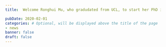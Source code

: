 ```yaml
---
title:  Welcome Ronghui Mu, who gradudated from UCL, to start her PhD in our group.

pubDate: 2020-02-01
categories: # Optional, will be displayed above the title of the page
- news
banner: false
draft: false
---
```

